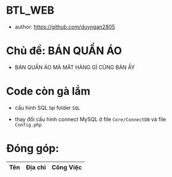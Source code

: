 # BTL_WEB
+ author: https://github.com/duyngan2805
# Chủ đề: BÁN QUẦN ÁO
+ BÁN QUẦN ÁO MÀ MĂT HÀNG GÌ CŨNG BÁN ẤY
# Code còn gà lắm
+ cấu hình SQL tại folder `SQL` 

+ thay đổi cấu hình connect MySQL ở file `Core/ConnectDB` và file `Config.php`
# Đóng góp: 

| Tên  | Địa chỉ | Công Việc |
|--------------|-------|------


